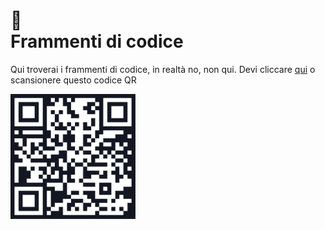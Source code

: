 # 🤖 <br /> Frammenti di codice

Qui troverai i frammenti di codice, in realtà no, non qui. Devi cliccare [qui](https://www.craft.do/s/k12e3l77EMeUuM) o scansionere questo codice QR

<img src="https://github.com/plumkewe/scuola/blob/main/Frammenti%20di%20codice/Altro/codice-mod-dark.svg" width="200" height="200"/>
